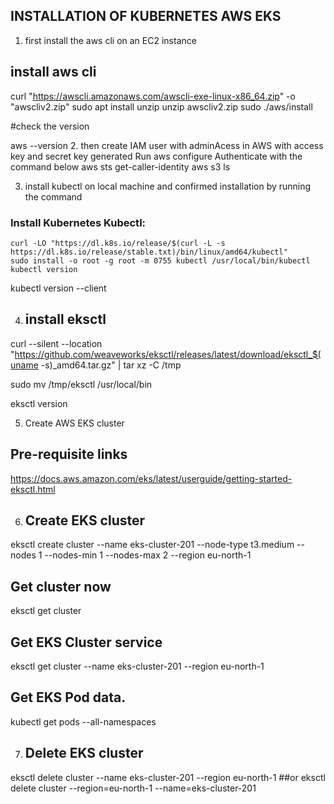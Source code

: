 ## INSTALLATION OF KUBERNETES AWS EKS 

1. first install the aws cli on an EC2 instance
## install aws cli
curl "https://awscli.amazonaws.com/awscli-exe-linux-x86_64.zip" -o "awscliv2.zip" 
sudo apt install unzip 
unzip awscliv2.zip 
sudo ./aws/install

#check the version

aws --version
2. then create IAM user with adminAcess in AWS with  access key and secret key generated
Run aws configure
Authenticate with the command below
aws sts get-caller-identity
aws s3 ls

3. install kubectl on local machine and confirmed installation by running the command
### Install Kubernetes Kubectl:

    curl -LO "https://dl.k8s.io/release/$(curl -L -s https://dl.k8s.io/release/stable.txt)/bin/linux/amd64/kubectl"
    sudo install -o root -g root -m 0755 kubectl /usr/local/bin/kubectl
    kubectl version 
kubectl version --client

4. ## install eksctl

curl --silent --location "https://github.com/weaveworks/eksctl/releases/latest/download/eksctl_$(uname -s)_amd64.tar.gz" | tar xz -C /tmp

sudo mv /tmp/eksctl /usr/local/bin

eksctl version

5. Create AWS EKS cluster

## Pre-requisite links
https://docs.aws.amazon.com/eks/latest/userguide/getting-started-eksctl.html

6. ## Create EKS cluster
eksctl create cluster --name eks-cluster-201 --node-type t3.medium --nodes 1 --nodes-min 1 --nodes-max 2 --region eu-north-1

## Get cluster now
eksctl get cluster 

## Get EKS Cluster service
eksctl get cluster --name eks-cluster-201 --region eu-north-1

## Get EKS Pod data.
kubectl get pods --all-namespaces

7. ## Delete EKS cluster
eksctl delete cluster --name eks-cluster-201 --region eu-north-1
##or 
eksctl delete cluster --region=eu-north-1 --name=eks-cluster-201



